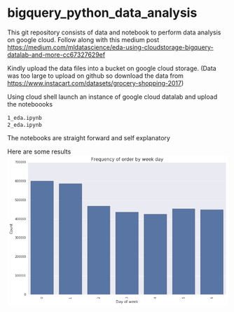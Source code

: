 # bigquery_python_data_analysis


This git repository consists of data and notebook to perform data analysis on google cloud. Follow along with this medium post
https://medium.com/mldatascience/eda-using-cloudstorage-bigquery-datalab-and-more-cc67327629ef

Kindly upload the data files into a bucket on google cloud storage.
(Data was too large to upload on github so download the data from https://www.instacart.com/datasets/grocery-shopping-2017)

Using cloud shell launch an instance of google cloud datalab and upload the noteboooks
```
1_eda.ipynb
2_eda.ipynb
```
The notebooks are straight forward and self explanatory 

Here are some results 
![Sequence Diagram](./2.png)
